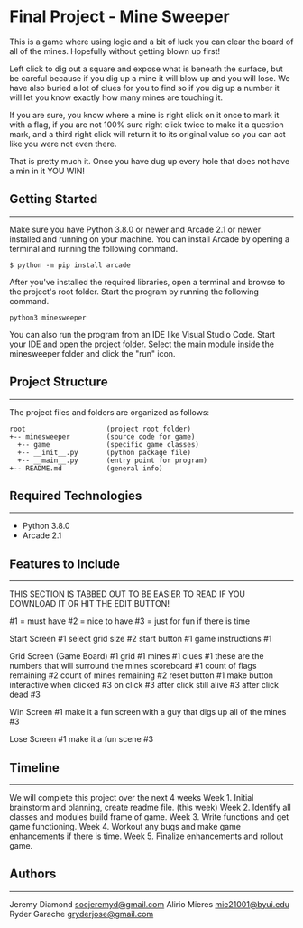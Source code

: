 # Final Project - Mine Sweeper
This is a game where using logic and a bit of luck you can clear the board of all of the mines.  Hopefully without getting blown up first!

Left click to dig out a square and expose what is beneath the surface, but be careful because if you dig up a mine it will blow up and you will lose. We have also buried a lot of clues for you to find so if you dig up a number it will let you know exactly how many mines are touching it.

If you are sure, you know where a mine is right click on it once to mark it with a flag, if you are not 100% sure right click twice to make it a question mark, and a third right click will return it to its original value so you can act like you were not even there. 

That is pretty much it.  Once you have dug up every hole that does not have a min in it YOU WIN!


## Getting Started
---
Make sure you have Python 3.8.0 or newer and Arcade 2.1 or newer installed 
and running on your machine. You can install Arcade by opening a terminal 
and running the following command.
```
$ python -m pip install arcade
```
After you've installed the required libraries, open a terminal and browse to the 
project's root folder. Start the program by running the following command.
```
python3 minesweeper 
```
You can also run the program from an IDE like Visual Studio Code. Start your IDE 
and open the project folder. Select the main module inside the minesweeper folder and 
click the "run" icon.

## Project Structure
---
The project files and folders are organized as follows:
```
root                    (project root folder)
+-- minesweeper         (source code for game)
  +-- game              (specific game classes)
  +-- __init__.py       (python package file)
  +-- __main__.py       (entry point for program)
+-- README.md           (general info)
```

## Required Technologies
---
* Python 3.8.0
* Arcade 2.1

## Features to Include 
---
THIS SECTION IS TABBED OUT TO BE EASIER TO READ IF YOU DOWNLOAD IT OR HIT THE EDIT BUTTON!

#1 = must have
#2 = nice to have
#3 = just for fun if there is time

Start Screen #1
    select grid size #2
    start button #1
    game instructions #1

Grid Screen (Game Board) #1
    grid #1
    mines #1
    clues #1
        these are the numbers that will surround the mines
    scoreboard #1
        count of flags remaining #2
        count of mines remaining #2
    reset button #1
        make button interactive when clicked #3
            on click #3
            after click still alive #3
            after click dead #3 

Win Screen #1
    make it a fun screen with a guy that digs up all of the mines #3

Lose Screen #1
    make it a fun scene #3

## Timeline
---
We will complete this project over the next 4 weeks
    Week 1. Initial brainstorm and planning, create readme file. (this week)
    Week 2. Identify all classes and modules build frame of game.
    Week 3. Write functions and get game functioning.
    Week 4. Workout any bugs and make game enhancements if there is time.
    Week 5. Finalize enhancements and rollout game.


## Authors
---
Jeremy Diamond socjeremyd@gmail.com
Alirio Mieres mie21001@byui.edu
Ryder Garache gryderjose@gmail.com


